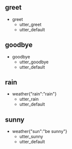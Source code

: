## greet
* greet
  - utter_greet
  - utter_default

## goodbye
* goodbye
  - utter_goodbye
  - utter_default

## rain
* weather{"rain":"rain"}
  - utter_rain
  - utter_default

## sunny
* weather{"sun":"be sunny"}
  - utter_sunny
  - utter_default
